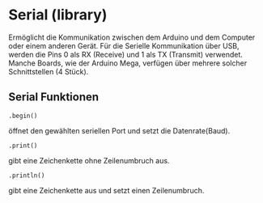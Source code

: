 # Serial (library)
 
Ermöglicht die Kommunikation zwischen dem Arduino und dem Computer oder einem anderen Gerät.
Für die Serielle Kommunikation über USB, werden die Pins 0 als RX (Receive) und 1 als TX (Transmit) verwendet. 
Manche Boards, wie der Arduino Mega, verfügen über mehrere solcher Schnittstellen (4 Stück).
   
## Serial Funktionen
`.begin()`
<p>öffnet den gewählten seriellen Port und setzt die Datenrate(Baud). </p>

`.print()` 
<p>gibt eine Zeichenkette ohne Zeilenumbruch aus.</p>

`.println()`
<p>gibt eine Zeichenkette aus und setzt einen Zeilenumbruch.</p>